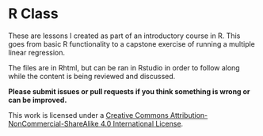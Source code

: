 ﻿# R Class

These are lessons I created as part of an introductory course in R. This goes from basic R functionality to a capstone exercise of running a multiple linear regression.

The files are in Rhtml, but can be ran in Rstudio in order to follow along while the content is being reviewed and discussed. 

**Please submit issues or pull requests if you think something is wrong or can be improved.**

This work is licensed under a [Creative Commons Attribution-NonCommercial-ShareAlike 4.0 International License](http://creativecommons.org/licenses/by-nc-sa/4.0/).

